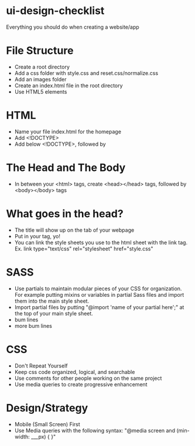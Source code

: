 # ui-design-checklist
Everything you should do when creating a website/app

# File Structure
- Create a root directory
- Add a css folder with style.css and reset.css/normalize.css
- Add an images folder
- Create an index.html file in the root directory
- Use HTML5 elements

# HTML
- Name your file index.html for the homepage
- Add <!DOCTYPE>
- Add <html> below <!DOCTYPE>, followed by </html>

# The Head and The Body
-  In between your &lt;html&gt; tags, create &lt;head&gt;&lt;/head&gt; tags, followed by &lt;body&gt;&lt;/body&gt; tags

# What goes in the head?
- <title>Your Title Goes Here</title> The title will show up on the tab of your webpage
- Put in your <meta> tag, yo!
- You can link the style sheets you use to the html sheet with the link tag. Ex. link type="text/css" rel="stylesheet" href="style.css"

# SASS
- Use partials to maintain modular pieces of your CSS for organization. For example putting mixins or variables in partial Sass files and import them into the main style sheet.
- Import partial files by putting "@import 'name of your partial here';" at the top of your main style sheet.
- bum lines
- more bum lines

# CSS
- Don't Repeat Yourself
- Keep css code organized, logical, and searchable
- Use comments for other people working on the same project
- Use media queries to create progressive enhancement

# Design/Strategy
- Mobile (Small Screen) First
- Use Media queries with the following syntax:
  "@media screen and (min-width: ___px) {  }"

